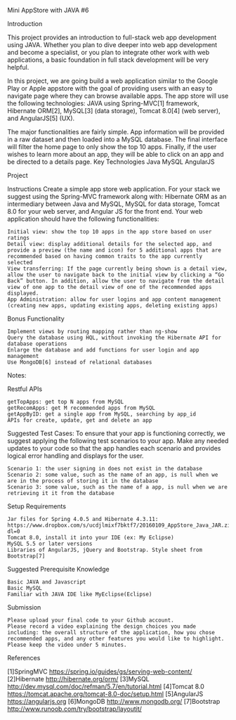 Mini AppStore with JAVA #6

Introduction

This project provides an introduction to full-stack web app development using JAVA. Whether you plan to dive deeper into web app development and become a specialist, or you plan to integrate other work with web applications, a basic foundation in full stack development will be very helpful.

In this project, we are going build a web application similar to the Google Play or Apple appstore with the goal of providing users with an easy to navigate page where they can browse available apps. The app store will use the following technologies: JAVA using Spring-MVC[1] framework, Hibernate ORM[2], MySQL[3] (data storage), Tomcat 8.0[4] (web server), and AngularJS[5] (UX).

The major functionalities are fairly simple. App information will be provided in a raw dataset and then loaded into a MySQL database. The final interface will filter the home page to only show the top 10 apps. Finally, if the user wishes to learn more about an app, they will be able to click on an app and be directed to a details page.
Key Technologies
Java MySQL AngularJS

Project

Instructions
Create a simple app store web application. For your stack we suggest using the Spring-MVC framework along with: Hibernate ORM as an intermediary between Java and MySQL, MySQL for data storage, Tomcat 8.0 for your web server, and Angular JS for the front end. Your web application should have the following functionalities:

    Initial view: show the top 10 apps in the app store based on user ratings
    Detail view: display additional details for the selected app, and provide a preview (the name and icon) for 5 additional apps that are recommended based on having common traits to the app currently selected
    View transferring: If the page currently being shown is a detail view, allow the user to navigate back to the initial view by clicking a “Go Back” button. In addition, allow the user to navigate from the detail view of one app to the detail view of one of the recommended apps displayed.
    App Administration: allow for user logins and app content management (creating new apps, updating existing apps, deleting existing apps)

Bonus Functionality

    Implement views by routing mapping rather than ng-show
    Query the database using HQL, without invoking the Hibernate API for database operations
    Enlarge the database and add functions for user login and app management
    Use MongoDB[6] instead of relational databases

Notes:

Restful APIs

    getTopApps: get top N apps from MySQL
    getRecomApps: get M recommended apps from MySQL
    getAppByID: get a single app from MySQL, searching by app_id
    APIs for create, update, get and delete an app

Suggested Test Cases:
To ensure that your app is functioning correctly, we suggest applying the following test scenarios to your app. Make any needed updates to your code so that the app handles each scenario and provides logical error handling and displays for the user.

    Scenario 1: the user signing in does not exist in the database
    Scenario 2: some value, such as the name of an app, is null when we are in the process of storing it in the database
    Scenario 3: some value, such as the name of a app, is null when we are retrieving it it from the database

Setup Requirements

    Jar files for Spring 4.0.5 and Hibernate 4.3.11:
    https://www.dropbox.com/s/ucdjlmixf7bktf7/20160109_AppStore_Java_JAR.zip?dl=0
    Tomcat 8.0, install it into your IDE (ex: My Eclipse)
    MySQL 5.5 or later versions
    Libraries of AngularJS, jQuery and Bootstrap. Style sheet from Bootstrap[7]

Suggested Prerequisite Knowledge

    Basic JAVA and Javascript
    Basic MySQL
    Familiar with JAVA IDE like MyEclipse(Eclipse)

Submission

    Please upload your final code to your Github account.
    Please record a video explaining the design choices you made including: the overall structure of the application, how you chose recommended apps, and any other features you would like to highlight. Please keep the video under 5 minutes.

References

[1]SpringMVC https://spring.io/guides/gs/serving-web-content/
[2]Hibernate http://hibernate.org/orm/
[3]MySQL http://dev.mysql.com/doc/refman/5.7/en/tutorial.html
[4]Tomcat 8.0 https://tomcat.apache.org/tomcat-8.0-doc/setup.html
[5]AngularJS https://angularjs.org
[6]MongoDB http://www.mongodb.org/
[7]Bootstrap http://www.runoob.com/try/bootstrap/layoutit/

